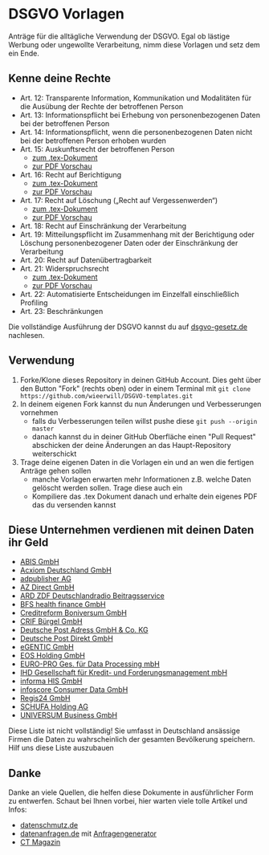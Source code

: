 # DSGVO Vorlagen

Anträge für die alltägliche Verwendung der DSGVO. Egal ob lästige Werbung oder ungewollte Verarbeitung, nimm diese Vorlagen und setz dem ein Ende.

## Kenne deine Rechte
- Art. 12: Transparente Information, Kommunikation und Modalitäten für die Ausübung der Rechte der betroffenen Person
- Art. 13: Informationspflicht bei Erhebung von personenbezogenen Daten bei der betroffenen Person
- Art. 14: Informationspflicht, wenn die personenbezogenen Daten nicht bei der betroffenen Person erhoben wurden
- Art. 15: Auskunftsrecht der betroffenen Person
  - [zum .tex-Dokument](Auskunftsersuchen.tex)
  - [zur PDF Vorschau](Auskunftsersuchen.pdf)
- Art. 16: Recht auf Berichtigung
  - [zum .tex-Dokument](Berichtigung.tex)
  - [zur PDF Vorschau](Berichtigung.pdf)
- Art. 17: Recht auf Löschung („Recht auf Vergessenwerden“)
  - [zum .tex-Dokument](Löschung.tex)
  - [zur PDF Vorschau](Löschung.pdf)
- Art. 18: Recht auf Einschränkung der Verarbeitung
- Art. 19: Mitteilungspflicht im Zusammenhang mit der Berichtigung oder Löschung personenbezogener Daten oder der Einschränkung der Verarbeitung
- Art. 20: Recht auf Datenübertragbarkeit
- Art. 21: Widerspruchsrecht
  - [zum .tex-Dokument](Wiederspruch.tex)
  - [zur PDF Vorschau](Wiederspruch.pdf)
- Art. 22: Automatisierte Entscheidungen im Einzelfall einschließlich Profiling
- Art. 23: Beschränkungen

Die vollständige Ausführung der DSGVO kannst du auf [dsgvo-gesetz.de](dsgvo-gesetz.de) nachlesen.

## Verwendung
1. Forke/Klone dieses Repository in deinen GitHub Account. Dies geht über den Button "Fork" (rechts oben) oder in einem Terminal mit ``git clone https://github.com/wieerwill/DSGVO-templates.git``
2. In deinem eigenen Fork kannst du nun Änderungen und Verbesserungen vornehmen
    - falls du Verbesserungen teilen willst pushe diese ``git push --origin master`` 
    - danach kannst du in deiner GitHub Oberfläche einen "Pull Request" abschicken der deine Änderungen an das Haupt-Repository weiterschickt
3. Trage deine eigenen Daten in die Vorlagen ein und an wen die fertigen Anträge gehen sollen
    - manche Vorlagen erwarten mehr Informationen z.B. welche Daten gelöscht werden sollen. Trage diese auch ein
    - Kompiliere das .tex Dokument danach und erhalte dein eigenes PDF das du versenden kannst

## Diese Unternehmen verdienen mit deinen Daten ihr Geld
- [ABIS GmbH](mailto:datenschutz@abis-online.de)
- [Acxiom Deutschland GmbH](mailto:datenschutz@acxiom.com)
- [adpublisher AG](mailto:datenschutz@adpublisher.com)
- [AZ Direct GmbH](mailto:datenschutz@az-direct.com)
- [ARD ZDF Deutschlandradio Beitragsservice](mailto:datenschutz@beitragsservice.de)
- [BFS health finance GmbH](mailto:datenschutz@meinebfs.de)
- [Creditreform Boniversum GmbH](mailto:selbstauskunft@boniversum.de)
- [CRIF Bürgel GmbH](mailto:datenschutz@crifbuergel.de)
- [Deutsche Post Adress GmbH & Co. KG](mailto:auskunft@postadress.de)
- [Deutsche Post Direkt GmbH](mailto:datenschutz@postdirekt.de)
- [eGENTIC GmbH](mailto:datenschutz@egentic.com)
- [EOS Holding GmbH](mailto:datenschutz@eos-solutions.com)
- [EURO-PRO Ges. für Data Processing mbH](mailto:datenschutz@europro.de)
- [IHD Gesellschaft für Kredit- und Forderungsmanagement mbH](mailto:inkasso@ihd.de)
- [informa HIS GmbH](mailto:his-Datenschutz@informa.de)
- [infoscore Consumer Data GmbH](mailto:datenschutz@arvato-infoscore.de)
- [Regis24 GmbH](mailto:datenschutz@regis24.de)
- [SCHUFA Holding AG](mailto:datenschutz@schufa.de)
- [UNIVERSUM Business GmbH](mailto:selbstauskunft.ub@universum-group.de)

Diese Liste ist nicht vollständig! Sie umfasst in Deutschland ansässige Firmen die Daten zu wahrscheinlich der gesamten Bevölkerung speichern. Hilf uns diese Liste auszubauen 

## Danke
Danke an viele Quellen, die helfen diese Dokumente in ausführlicher Form zu entwerfen. Schaut bei Ihnen vorbei, hier warten viele tolle Artikel und Infos:
- [datenschmutz.de](www.datenschmutz.de)
- [datenanfragen.de](www.datenanfragen.de) mit [Anfragengenerator](https://www.datenanfragen.de/generator)
- [CT Magazin](www.ct.de)